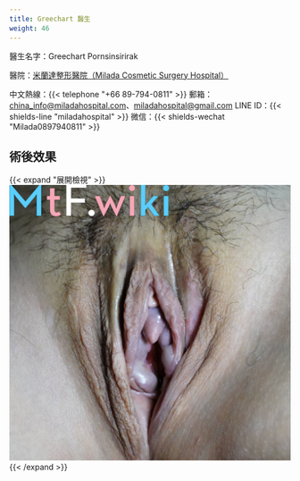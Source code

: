 ```yaml
---
title: Greechart 醫生
weight: 46
---
```


醫生名字：Greechart Pornsinsirirak

醫院：[米蘭達整形醫院（Milada Cosmetic Surgery Hospital）](https://g.page/milada_hospital)

中文熱線：{{< telephone "+66 89-794-0811" >}}
郵箱：<china_info@miladahospital.com>、<miladahospital@gmail.com>
LINE ID：{{< shields-line "miladahospital" >}}
微信：{{< shields-wechat "Milada0897940811" >}}

## 術後效果

{{< expand "展開檢視" >}}
![srs-photo](post-1.jpg)
{{< /expand >}}
